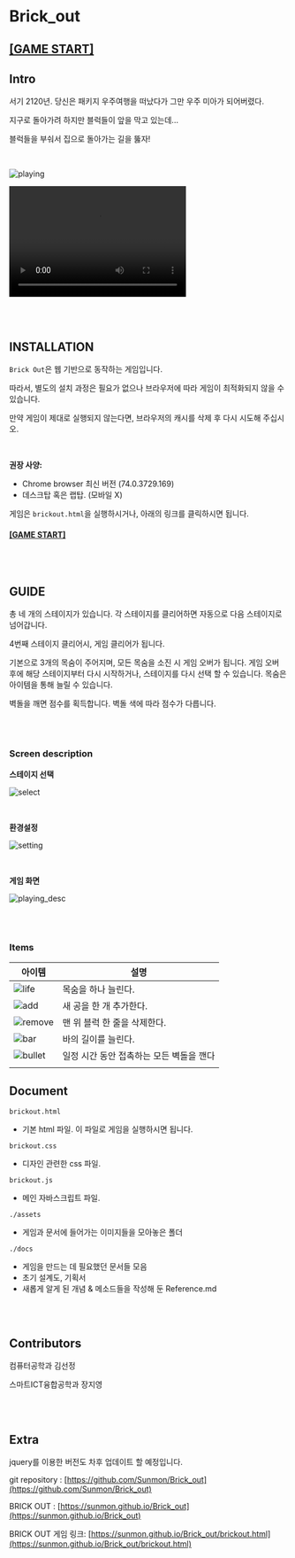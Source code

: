 # Brick_out

## [**[GAME START]**](<https://sunmon.github.io/Brick_out/brickout.html>)


## Intro



서기 2120년. 당신은 패키지 우주여행을 떠났다가 그만 우주 미아가 되어버렸다.

지구로 돌아가려 하지만 블럭들이 앞을 막고 있는데...

블럭들을 부숴서 집으로 돌아가는 길을 뚫자!

<br>



![playing](./assets/readMe_img/playing.JPG)


<video src="./assets/demoVedio.mp4" width="320" height="200" controls preload></video>

<br>
<br>

## INSTALLATION



`Brick Out`은 웹 기반으로 동작하는 게임입니다. 

 따라서, 별도의 설치 과정은 필요가 없으나 브라우저에 따라 게임이 최적화되지 않을 수 있습니다.
 
 만약 게임이 제대로 실행되지 않는다면, 브라우저의 캐시를 삭제 후 다시 시도해 주십시오.

<br>

**권장 사양:**

- Chrome browser 최신 버전 (74.0.3729.169)
- 데스크탑 혹은 랩탑. (모바일 X)



게임은 `brickout.html`을 실행하시거나, 아래의 링크를 클릭하시면 됩니다.



#### [**[GAME START]**](<https://sunmon.github.io/Brick_out/brickout.html>)

<br>

<br>

## GUIDE



총 네 개의 스테이지가 있습니다. 각 스테이지를 클리어하면 자동으로 다음 스테이지로 넘어갑니다.

4번째 스테이지 클리어시, 게임 클리어가 됩니다.

기본으로 3개의 목숨이 주어지며, 모든 목숨을 소진 시 게임 오버가 됩니다. 게임 오버 후에 해당 스테이지부터 다시 시작하거나, 스테이지를 다시 선택 할 수 있습니다. 목숨은 아이템을 통해 늘릴 수 있습니다.

벽돌을 깨면 점수를 획득합니다. 벽돌 색에 따라 점수가 다릅니다.

<br>

<br>

### Screen description



**스테이지 선택**

![select](./assets/readMe_img/stage_select.JPG)

<br>

**환경설정**

![setting](./assets/readMe_img/setting.JPG)

<br>

**게임 화면**

![playing_desc](./assets/readMe_img/playing_desc.jpg)

<br>
<br>



### Items

| 아이템                                     | 설명                                     |
| ------------------------------------------ | ---------------------------------------- |
| ![life](./assets/readMe_img/life.png)      | 목숨을 하나 늘린다.                      |
| ![add](./assets/readMe_img/add.png)        | 새 공을 한 개 추가한다.                  |
| ![remove](./assets/readMe_img/remove.png)  | 맨 위 블럭 한 줄을 삭제한다.             |
| ![bar](./assets/readMe_img/wide.png)       | 바의 길이를 늘린다.                      |
| ![bullet](./assets/readMe_img/thunder.png) | 일정 시간 동안 접촉하는 모든 벽돌을 깬다 |
|                                            |                                          |



## Document





`brickout.html`

- 기본 html 파일. 이 파일로 게임을 실행하시면 됩니다.

`brickout.css`

- 디자인 관련한 css 파일.

`brickout.js`

- 메인 자바스크립트 파일.

`./assets` 

- 게임과 문서에 들어가는 이미지들을 모아놓은 폴더

`./docs`

- 게임을 만드는 데 필요했던 문서들 모음
- 초기 설계도, 기획서
- 새롭게 알게 된 개념 & 메소드들을 작성해 둔 Reference.md

<br>
<br>



## Contributors

컴퓨터공학과 김선정

스마트ICT융합공학과 장지영

<br>

<br>

## Extra

jquery를 이용한 버전도 차후 업데이트 할 예정입니다.

git repository : [https://github.com/Sunmon/Brick_out](https://github.com/Sunmon/Brick_out)

BRICK OUT : [https://sunmon.github.io/Brick_out](https://sunmon.github.io/Brick_out)

BRICK OUT 게임 링크: [https://sunmon.github.io/Brick_out/brickout.html](https://sunmon.github.io/Brick_out/brickout.html)
